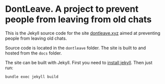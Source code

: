 # DontLeave. A project to prevent people from leaving from old chats

This is the Jekyll source code for the site [dontleave.xyz](https://dontleave.xyz) aimed at preventing people from leaving old chats.

Source code is located in the `dontleave` folder. The site is built to and hosted from the `docs` folder.

The site can be built with Jekyll. First you need to [install jekyll](https://jekyllrb.com/docs/installation/).
Then just run:
```
bundle exec jekyll build
```